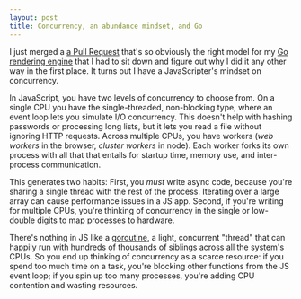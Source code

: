 ```yaml
---
layout: post
title: Concurrency, an abundance mindset, and Go
---
```


I just merged a
[a Pull Request](https://github.com/hunterloftis/pbr/pull/9/files)
that's so obviously the right model for my
[Go rendering engine](https://github.com/hunterloftis/pbr#pbr-a-physically-based-renderer-in-go)
that I had to sit down and figure out why I did it any other way in the first place.
It turns out I have a JavaScripter's mindset on concurrency.

In JavaScript, you have two levels of concurrency to choose from.
On a single CPU you have the single-threaded, non-blocking type,
where an event loop lets you simulate I/O concurrency.
This doesn't help with hashing passwords or processing long lists,
but it lets you read a file without ignoring HTTP requests.
Across multiple CPUs, you have workers (*web workers* in the browser, *cluster workers* in node).
Each worker forks its own process with all that that entails for
startup time, memory use, and inter-process communication.

This generates two habits:
First, you *must* write async code, because you're sharing a single thread with the rest of the process.
Iterating over a large array can cause performance issues in a JS app.
Second, if you're writing for multiple CPUs, you're thinking of concurrency in the single or low-double digits
to map processes to hardware.

There's nothing in JS like a [goroutine](https://tour.golang.org/concurrency/1),
a light, concurrent "thread" that can happily run with hundreds of thousands of siblings
across all the system's CPUs.
So you end up thinking of concurrency as a scarce resource:
if you spend too much time on a task, you're blocking other functions from the JS event loop;
if you spin up too many processes, you're adding CPU contention and wasting resources.


